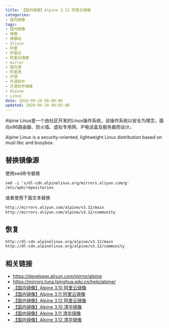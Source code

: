 ```yaml
---
title: 【国内镜像】Alpine 3.12 阿里云镜像
categories:
- 国内镜像
tags:
- 国内镜像
- 镜像
- 镜像站
- aliyun
- 阿里
- 阿里云
- 阿里云镜像
- mirror
- 国内源
- 阿里源
- 开源
- 开源软件
- 开源软件镜像
- Alpine
- Linux
date: 2020-09-28 08:00:00
updated: 2020-09-28 08:05:00
---
```


Alpine Linux是一个由社区开发的Linux操作系统，该操作系统以安全为理念，面向x86路由器、防火墙、虚拟专用网、IP电话盒及服务器而设计。

Alpine Linux is a security-oriented, lightweight Linux distribution based on musl libc and busybox.

## 替换镜像源

使用sed命令替换

```shell
sed -i 's/dl-cdn.alpinelinux.org/mirrors.aliyun.com/g' /etc/apk/repositories
```

<!-- more -->

或者使用下面文本替换

```txt /etc/apk/repositories
http://mirrors.aliyun.com/alpine/v3.12/main
http://mirrors.aliyun.com/alpine/v3.12/community
```

## 恢复

```txt /etc/apk/repositories
http://dl-cdn.alpinelinux.org/alpine/v3.12/main
http://dl-cdn.alpinelinux.org/alpine/v3.12/community
```

## 相关链接

- https://developer.aliyun.com/mirror/alpine
- https://mirrors.tuna.tsinghua.edu.cn/help/alpine/
- [【国内镜像】Alpine 3.10 阿里云镜像](/mirror/alpine-3-10-aliyun-mirror/)
- [【国内镜像】Alpine 3.11 阿里云镜像](/mirror/alpine-3-11-aliyun-mirror/)
- [【国内镜像】Alpine 3.12 阿里云镜像](/mirror/alpine-3-12-aliyun-mirror/)
- [【国内镜像】Alpine 3.10 清华镜像](/mirror/alpine-3-10-tuna-mirror/)
- [【国内镜像】Alpine 3.11 清华镜像](/mirror/alpine-3-11-tuna-mirror/)
- [【国内镜像】Alpine 3.12 清华镜像](/mirror/alpine-3-12-tuna-mirror/)
